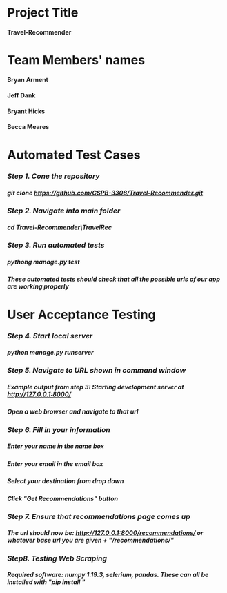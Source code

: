 # Project Title
#### Travel-Recommender

# Team Members' names
#### Bryan Arment
#### Jeff Dank
#### Bryant Hicks
#### Becca Meares

# Automated Test Cases
### ***Step 1. Cone the repository***
##### git clone https://github.com/CSPB-3308/Travel-Recommender.git
#####
### ***Step 2. Navigate into main folder***
##### cd Travel-Recommender\TravelRec
#####
### ***Step 3. Run automated tests***
##### pythong manage.py test
##### These automated tests should check that all the possible urls of our app are working properly

# User Acceptance Testing
### ***Step 4. Start local server***
##### python manage.py runserver
#####
### ***Step 5. Navigate to URL shown in command window***
##### Example output from step 3: Starting development server at http://127.0.0.1:8000/
##### Open a web browser and navigate to that url
#####
### ***Step 6. Fill in your information***
##### Enter your name in the name box
##### Enter your email in the email box
##### Select your destination from drop down
##### Click "Get Recommendations" button
#####
### ***Step 7. Ensure that recommendations page comes up***
##### The url should now be: http://127.0.0.1:8000/recommendations/ or whatever base url you are given + "/recommendations/"
#####
### ***Step8. Testing Web Scraping***
##### Required software: numpy 1.19.3, selerium, pandas. These can all be installed with "pip install "

